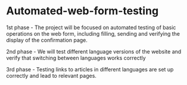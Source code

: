 # Automated-web-form-testing


1st phase - The project will be focused on automated testing of basic operations on the web form, including filling, sending and verifying the display of the confirmation page.

2nd phase - We will test different language versions of the website and verify that switching between languages works correctly

3rd phase - Testing links to articles in different languages are set up correctly and lead to relevant pages.

